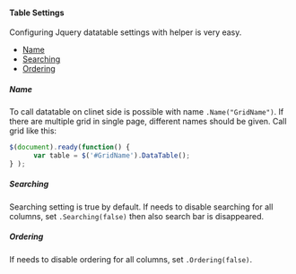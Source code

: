 ﻿#### Table Settings
Configuring Jquery datatable settings with helper is very easy.
- [Name](#name)
- [Searching](#searching)
- [Ordering](#ordering)
##### Name
To call datatable on clinet side is possible with name  ```.Name("GridName")```. If there are multiple grid in single page, different names should be given. Call grid like this:
```javascript
$(document).ready(function() {
      var table = $('#GridName').DataTable();
} );
```
##### Searching
Searching setting is true by default. If needs to disable searching for all columns, set ```.Searching(false)``` then also search bar is disappeared.
##### Ordering
If needs to disable ordering for all columns, set ```.Ordering(false)```.
